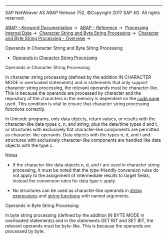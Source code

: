   

* * *

SAP NetWeaver AS ABAP Release 752, ©Copyright 2017 SAP AG. All rights reserved.

[ABAP - Keyword Documentation](javascript:call_link\('abenabap.htm'\)) →  [ABAP - Reference](javascript:call_link\('abenabap_reference.htm'\)) →  [Processing Internal Data](javascript:call_link\('abenabap_data_working.htm'\)) →  [Character String and Byte String Processing](javascript:call_link\('abenabap_data_string.htm'\)) →  [Character and Byte String Processing - Overview](javascript:call_link\('abenstring_processing_oview.htm'\)) → 

Operands in Character String and Byte String Processing

-   [Operands in Character String Processing](#abenstring-processing-operands-1--------operands-in-byte-string-processing---@ITOC@@ABENSTRING_PROCESSING_OPERANDS_2)

Operands in Character String Processing

In character string processing (defined by the addition IN CHARACTER MODE in overloaded statements) and in statements that only support character string processing, the relevant operands must be character-like. This is because the operands are processed by character and the repository of the characters in the memory is dependent on the [code page](javascript:call_link\('abencodepage_glosry.htm'\) "Glossary Entry") used. This condition is vital to ensure that character string processing functions correctly.

In Unicode programs, only data objects, return values, or results with the character-like data types c, n, and string, plus the date/time types d and t, or structures with exclusively flat character-like components are permitted as character-like operands. Data objects with the types n, d, and t and structures with exclusively character-like components are handled like data objects with the type c.

Notes

-   If the character-like data objects n, d, and t are used in character string processing, it must be noted that the type-friendly conversion rules do not apply to the assignment of intermediate results to target fields; instead the conversion rules for data type c apply.

-   No structures can be used as character-like operands in [string expressions](javascript:call_link\('abapcompute_string.htm'\)) and [string functions](javascript:call_link\('abenstring_functions.htm'\)) with named arguments.

Operands in Byte String Processing

In byte string processing (defined by the addition IN BYTE MODE in overloaded statements) and in the statements GET BIT and SET BIT, the relevant operands must be byte-like. This is because the operands are processed by byte.